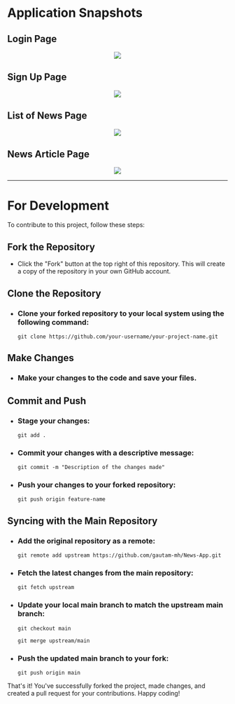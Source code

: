 # Application Snapshots

## Login Page
<p align="center">
  <img src="https://github.com/smartinternz02/SI-GuidedProject-587516-1696942871/assets/67387311/795fd929-caa2-4b1f-989b-d95f4747122c" />
</p>

## Sign Up Page
<p align="center">
  <img src="https://github.com/smartinternz02/SI-GuidedProject-587516-1696942871/assets/67387311/0b5a27a6-60d2-4a96-806c-aabd8f4b558e" />
</p>

## List of News Page
<p align="center">
  <img src="https://github.com/smartinternz02/SI-GuidedProject-587516-1696942871/assets/67387311/f259a9c8-7064-4f08-81ed-a7aafac41bb6" />
</p>

## News Article Page
<p align="center">
  <img src="https://github.com/smartinternz02/SI-GuidedProject-587516-1696942871/assets/67387311/85a58999-7dea-4de3-8d22-6d79beba3c3d" />
</p>

---

# For Development

To contribute to this project, follow these steps:

## Fork the Repository

-  Click the "Fork" button at the top right of this repository. This will create a copy of the repository in your own GitHub account.

## Clone the Repository

-   ### Clone your forked repository to your local system using the following command:

    `git clone https://github.com/your-username/your-project-name.git`

## Make Changes

-   ### Make your changes to the code and save your files.

## Commit and Push

-   ### Stage your changes:

    `git add .`

-   ### Commit your changes with a descriptive message:

    `git commit -m "Description of the changes made"`

-   ### Push your changes to your forked repository:

    `git push origin feature-name`

## Syncing with the Main Repository

-   ### Add the original repository as a remote:

    `git remote add upstream https://github.com/gautam-mh/News-App.git`

-   ### Fetch the latest changes from the main repository:

    `git fetch upstream`

-   ### Update your local main branch to match the upstream main branch:

    `git checkout main`
    
    `git merge upstream/main`

-   ### Push the updated main branch to your fork:

    `git push origin main`

That's it! You've successfully forked the project, made changes, and created a pull request for your contributions. Happy coding!
